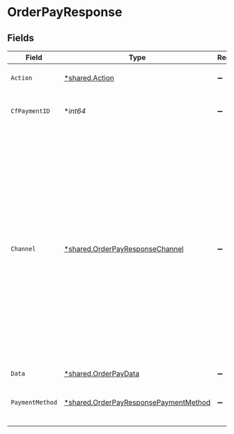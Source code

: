 # OrderPayResponse


## Fields

| Field                                                                                                                                                                                                                                                                                                         | Type                                                                                                                                                                                                                                                                                                          | Required                                                                                                                                                                                                                                                                                                      | Description                                                                                                                                                                                                                                                                                                   |
| ------------------------------------------------------------------------------------------------------------------------------------------------------------------------------------------------------------------------------------------------------------------------------------------------------------- | ------------------------------------------------------------------------------------------------------------------------------------------------------------------------------------------------------------------------------------------------------------------------------------------------------------- | ------------------------------------------------------------------------------------------------------------------------------------------------------------------------------------------------------------------------------------------------------------------------------------------------------------- | ------------------------------------------------------------------------------------------------------------------------------------------------------------------------------------------------------------------------------------------------------------------------------------------------------------- |
| `Action`                                                                                                                                                                                                                                                                                                      | [*shared.Action](../../models/shared/action.md)                                                                                                                                                                                                                                                               | :heavy_minus_sign:                                                                                                                                                                                                                                                                                            | One of ["link", "custom", "form"]                                                                                                                                                                                                                                                                             |
| `CfPaymentID`                                                                                                                                                                                                                                                                                                 | **int64*                                                                                                                                                                                                                                                                                                      | :heavy_minus_sign:                                                                                                                                                                                                                                                                                            | Payment identifier created by Cashfree                                                                                                                                                                                                                                                                        |
| `Channel`                                                                                                                                                                                                                                                                                                     | [*shared.OrderPayResponseChannel](../../models/shared/orderpayresponsechannel.md)                                                                                                                                                                                                                             | :heavy_minus_sign:                                                                                                                                                                                                                                                                                            | One of ["link", "collect", "qrcode"]. In an older version we used to support different channels like 'gpay', 'phonepe' etc. However, we now support only the following channels - link, collect and qrcode. To process payments using gpay, you will have to provide channel as 'link' and provider as 'gpay' |
| `Data`                                                                                                                                                                                                                                                                                                        | [*shared.OrderPayData](../../models/shared/orderpaydata.md)                                                                                                                                                                                                                                                   | :heavy_minus_sign:                                                                                                                                                                                                                                                                                            | N/A                                                                                                                                                                                                                                                                                                           |
| `PaymentMethod`                                                                                                                                                                                                                                                                                               | [*shared.OrderPayResponsePaymentMethod](../../models/shared/orderpayresponsepaymentmethod.md)                                                                                                                                                                                                                 | :heavy_minus_sign:                                                                                                                                                                                                                                                                                            | One of ["upi", "netbanking", "card", "app", "cardless_emi", "paylater"]                                                                                                                                                                                                                                       |